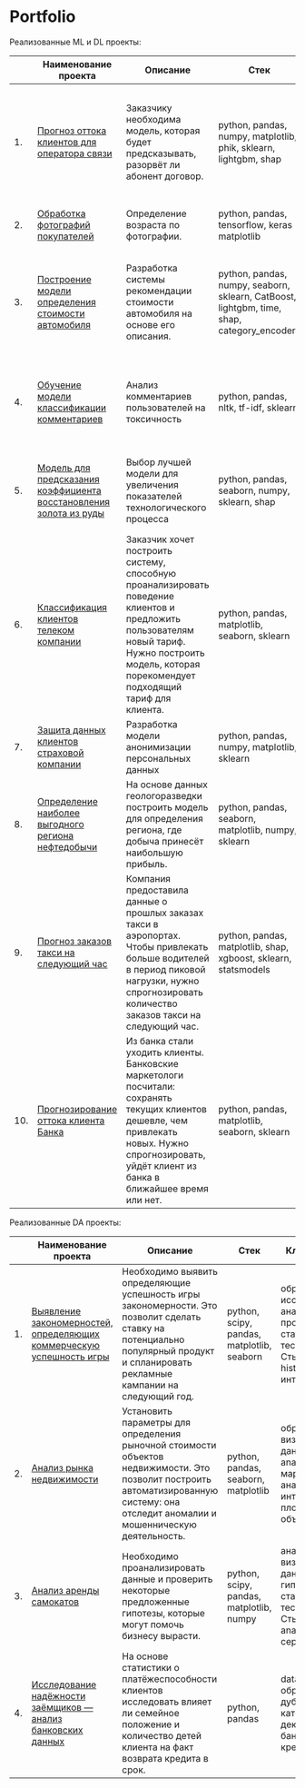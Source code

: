 # Portfolio

Реализованные ML и DL проекты:

|     | Наименование проекта| Описание| Стек| Ключевые слова
| ---- | ------------------------------------ | ------------------------------------------| -------------------------------- |-------------------------------- |
| 1.   | [Прогноз оттока клиентов для оператора связи](https://github.com/AnastasiaZaitceva/Portfolio/tree/main/Customer%20Churn%20Forecast) | Заказчику необходима модель, которая будет предсказывать, разорвёт ли абонент договор. | python, pandas, numpy, matplotlib, phik, sklearn, lightgbm, shap  | машинное обучение (ML), телеком, Data Analyst, классификация, градиентный бустинг, подбор гиперпараметров, анализ важности признаков|
| 2.   | [Обработка фотографий покупателей](https://github.com/AnastasiaZaitceva/Portfolio/tree/main/Processing_customer_photos) | Определение возраста по фотографии. | python, pandas, tensorflow, keras matplotlib | обработка изображений (CV), нейронные сети, бизнес|
| 3.   | [Построение модели определения стоимости автомобиля](https://github.com/AnastasiaZaitceva/Portfolio/tree/main/determination_model_market_value) | Разработка системы рекомендации стоимости автомобиля на основе его описания. | python, pandas, numpy, seaborn, sklearn, CatBoost, lightgbm, time, shap, category_encoders | машинное обучение (ML), градиентный бустинг, регрессия, интернет-магазины, интернет-сервисы, бизнес|
| 4.   | [Обучение модели классификации комментариев](https://github.com/AnastasiaZaitceva/Portfolio/tree/main/classification%20of%20comments) | Анализ комментариев пользователей на токсичность             | python, pandas, nltk, tf-idf, sklearn| обработка естественного языка (NLP), машинное обучение (ML), интернет-сервисы, стартапы|
| 5.   | [Модель для предсказания коэффициента восстановления золота из руды](https://github.com/AnastasiaZaitceva/Portfolio/tree/main/model_predicting_recovery_rate_gold) | Выбор лучшей модели для увеличения показателей технологического процесса | python, pandas, seaborn, numpy, sklearn, shap| машинное обучение (ML), регрессия, анализ важности признаков, пользовательская метрика|
| 6.   | [Классификация клиентов телеком компании](https://github.com/AnastasiaZaitceva/Portfolio/tree/main/classification%20of%20comments) | Заказчик хочет построить систему, способную проанализировать поведение клиентов и предложить пользователям новый тариф. Нужно построить модель, которая порекомендует подходящий тариф для клиента.   | python, pandas, matplotlib, seaborn, sklearn| машинное обучение (ML), классификация, подбор гиперпараметров моделей, телеком|
| 7.   | [Защита данных клиентов страховой компании](https://github.com/AnastasiaZaitceva/Portfolio/tree/main/data_conversion_method) | Разработка модели анонимизации персональных данных | python, pandas, numpy, matplotlib, sklearn| линейная алгебра, регрессия, машинное обучение (ML)|
| 8.   | [Определение наиболее выгодного региона нефтедобычи](https://github.com/AnastasiaZaitceva/Portfolio/tree/main/choosing_region_for_well_development) | На основе данных геологоразведки построить модель для определения региона, где добыча принесёт наибольшую прибыль. | python, pandas, seaborn, matplotlib, numpy, sklearn| машинное обучение (ML), бутстреп, разработка бизнес-модели, регрессия, финансовый аналитик |
| 9.   | [Прогноз заказов такси на следующий час](https://github.com/AnastasiaZaitceva/Portfolio/tree/main/forecast_next_hour_taxi_orders) | Компания предоставила данные о прошлых заказах такси в аэропортах. Чтобы привлекать больше водителей в период пиковой нагрузки, нужно спрогнозировать количество заказов такси на следующий час.  | python, pandas, matplotlib, shap, xgboost, sklearn, statsmodels| машинное обучение (ML), временные ряды, предсказания, регрессия, бизнес, интернет-сервисы, стартапы |
| 10.  | [Прогнозирование оттока клиента Банка](https://github.com/AnastasiaZaitceva/Portfolio/tree/main/bank_customer_churn_problem) | Из банка стали уходить клиенты. Банковские маркетологи посчитали: сохранять текущих клиентов дешевле, чем привлекать новых. Нужно спрогнозировать, уйдёт клиент из банка в ближайшее время или нет. | python, pandas, matplotlib, seaborn, sklearn| машинное обучение (ML), классификация, выбор ML модели, бизнес, банковская сфера, кредитование, инвестиции |

Реализованные DA проекты:

|     | Наименование проекта| Описание| Стек| Ключевые слова
| ---- | ------------------------------------ | ------------------------------------------| -------------------------------- |-------------------------------- |
| 1.   | [Выявление закономерностей, определяющих коммерческую успешность игры](https://github.com/AnastasiaZaitceva/Portfolio/tree/main/DA_for_online_store) | Необходимо выявить определяющие успешность игры закономерности. Это позволит сделать ставку на потенциально популярный продукт и спланировать рекламные кампании на следующий год. | python, scipy, pandas, matplotlib, seaborn  | обработка данных, исследовательский анализ данных, проверка гипотез, статистический тест, критерий Стьюдента, histogram, интернет-магазин|
| 2.   | [Анализ рынка недвижимости ](https://github.com/AnastasiaZaitceva/Portfolio/tree/main/analysis_apartment_sales) | Установить параметры для определения рыночной стоимости объектов недвижимости. Это позволит построить автоматизированную систему: она отследит аномалии и мошенническую деятельность.| python, pandas, seaborn, matplotlib| обработка данных, визуализация данных, data analyst, маркетинговый аналитик, интернет-сервисы, площадки объявлений|
| 3.   | [Анализ аренды самокатов](https://github.com/AnastasiaZaitceva/Portfolio/tree/main/stat_analys) | Необходимо проанализировать данные и проверить некоторые предложенные гипотезы, которые могут помочь бизнесу вырасти.| python, scipy, pandas, matplotlib, numpy | анализ данных, визуализация данных, проверка гипотез, статистический тест, критерий Стьюдента, data analyst, интернет-сервисы|
| 4.   | [Исследование надёжности заёмщиков — анализ банковских данных](https://github.com/AnastasiaZaitceva/Portfolio/tree/main/Borrower%20reliability%20analysis) | На основе статистики о платёжеспособности клиентов исследовать влияет ли семейное положение и количество детей клиента на факт возврата кредита в срок.| python,  pandas | data analyst, обработка данных, дубликаты, категоризация, декомпозиция, банковская сфера, кредитование |
